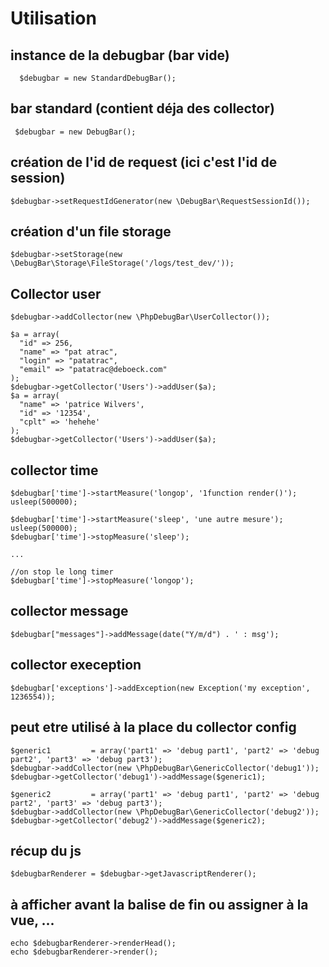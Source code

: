 # Utilisation
## instance de la debugbar (bar vide)  
      $debugbar = new StandardDebugBar();
     
## bar standard (contient déja des collector)
     $debugbar = new DebugBar();

## création de l'id de request (ici c'est l'id de session)
    $debugbar->setRequestIdGenerator(new \DebugBar\RequestSessionId());
## création d'un file storage
    $debugbar->setStorage(new \DebugBar\Storage\FileStorage('/logs/test_dev/'));

## Collector user
    $debugbar->addCollector(new \PhpDebugBar\UserCollector());

    $a = array(
      "id" => 256,
      "name" => "pat atrac",
      "login" => "patatrac",
      "email" => "patatrac@deboeck.com"
    );
    $debugbar->getCollector('Users')->addUser($a);
    $a = array(
      "name" => 'patrice Wilvers',
      "id" => '12354',
      "cplt" => 'hehehe'
    );
    $debugbar->getCollector('Users')->addUser($a);

## collector time
    $debugbar['time']->startMeasure('longop', '1function render()');
    usleep(500000);

    $debugbar['time']->startMeasure('sleep', 'une autre mesure');
    usleep(500000);
    $debugbar['time']->stopMeasure('sleep');
    
    ...
    
    //on stop le long timer 
    $debugbar['time']->stopMeasure('longop');

## collector message
    $debugbar["messages"]->addMessage(date("Y/m/d") . ' : msg');

## collector exeception
    $debugbar['exceptions']->addException(new Exception('my exception', 1236554));

## peut etre utilisé à la place du collector config
    $generic1         = array('part1' => 'debug part1', 'part2' => 'debug part2', 'part3' => 'debug part3');
    $debugbar->addCollector(new \PhpDebugBar\GenericCollector('debug1'));
    $debugbar->getCollector('debug1')->addMessage($generic1);

    $generic2         = array('part1' => 'debug part1', 'part2' => 'debug part2', 'part3' => 'debug part3');
    $debugbar->addCollector(new \PhpDebugBar\GenericCollector('debug2'));
    $debugbar->getCollector('debug2')->addMessage($generic2);


## récup du js
    $debugbarRenderer = $debugbar->getJavascriptRenderer();

## à afficher avant la balise de fin </body> ou assigner à la vue, ...
    echo $debugbarRenderer->renderHead();
    echo $debugbarRenderer->render();
     